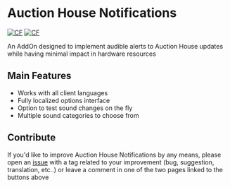 # Auction House Notifications
[![CF](https://img.shields.io/badge/Download-CurseForge-orange)](https://www.curseforge.com/wow/addons/auction-house-notifications) [![CF](https://img.shields.io/badge/Download-WoWInterface-blue)](https://www.wowinterface.com/downloads/info26587-AuctionHouseNotifications.html)

An AddOn designed to implement audible alerts to Auction House updates while having minimal impact in hardware resources

## Main Features
* Works with all client languages
* Fully localized options interface
* Option to test sound changes on the fly
* Multiple sound categories to choose from

## Contribute
If you'd like to improve Auction House Notifications by any means, please open an [issue](https://github.com/BrenoLudgero/Auction_House_Notifications/issues "Issues Tab") with a tag related to your improvement (bug, suggestion, translation, etc..) or leave a comment in one of the two pages linked to the buttons above
